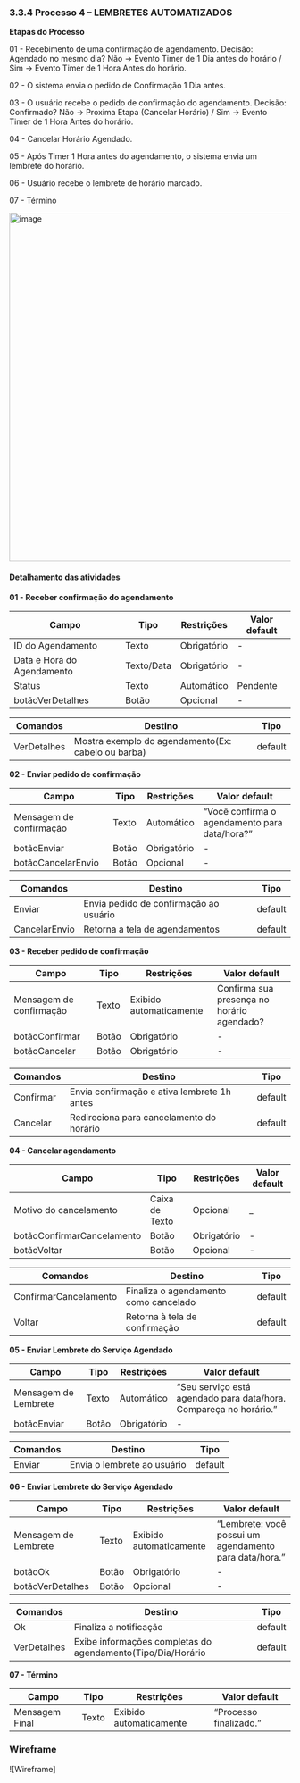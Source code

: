 ### 3.3.4 Processo 4 – LEMBRETES AUTOMATIZADOS

**Etapas do Processo**

01 - Recebimento de uma confirmação de agendamento. Decisão: Agendado no mesmo dia? Não → Evento Timer de 1 Dia antes do horário / Sim → Evento Timer de 1 Hora Antes do horário.

02 - O sistema envia o pedido de Confirmação 1 Dia antes. 

03 - O usuário recebe o pedido de confirmação do agendamento. Decisão: Confirmado? Não → Proxima Etapa (Cancelar Horário) / Sim → Evento Timer de 1 Hora Antes do horário.

04 - Cancelar Horário Agendado.

05 - Após Timer 1 Hora antes do agendamento, o sistema envia um lembrete do horário.

06 - Usuário recebe o lembrete de horário marcado.

07 - Término

<img width="1642" height="624" alt="image" src="https://github.com/user-attachments/assets/6ddce3ea-2b9e-458e-bd70-fb6c3c2f7ff8" />

#### Detalhamento das atividades
**01 - Receber confirmação do agendamento**

| **Campo**       | **Tipo**         | **Restrições** | **Valor default** |
| ---             | ---              | ---            | ---               |
| ID do Agendamento | Texto  |   Obrigatório             |        -           |
| Data e Hora do Agendamento | Texto/Data  |   Obrigatório             |        -           |
| Status | Texto  |   Automático          |        Pendente          |
| botãoVerDetalhes | Botão  |   Opcional          |        -        |


| **Comandos**         |  **Destino**                   | **Tipo** |
| ---                  | ---                            | ---               |
| VerDetalhes | Mostra exemplo do agendamento(Ex: cabelo ou barba)  | default |

**02 - Enviar pedido de confirmação**

| **Campo**               | **Tipo** | **Restrições** | **Valor default**                               |
| ----------------------- | -------- | -------------- | ----------------------------------------------- |
| Mensagem de confirmação | Texto    | Automático            | “Você confirma o agendamento para data/hora?” |
| botãoEnviar                | Botão             | Obrigatório    | -                                               |
| botãoCancelarEnvio      | Botão    |         Opcional                            | -                                               |

| **Comandos**  | **Destino**                            | **Tipo** |
| ------------- | -------------------------------------- | -------- |
| Enviar              | Envia pedido de confirmação ao usuário     | default  |
| CancelarEnvio     | Retorna a tela de agendamentos                | default  |

**03 - Receber pedido de confirmação**

| **Campo**               | **Tipo** | **Restrições**          | **Valor default**                            |
| ----------------------- | -------- | ----------------------- | -------------------------------------------- |
| Mensagem de confirmação | Texto                |       Exibido automaticamente |       Confirma sua presença no horário agendado? |
| botãoConfirmar          | Botão    | Obrigatório                   | -                                            |
| botãoCancelar           | Botão    | Obrigatório                | -                                            |

| **Comandos** | **Destino**                                 | **Tipo** |
| ------------ | ------------------------------------------- | -------- |
| Confirmar      | Envia confirmação e ativa lembrete 1h antes       | default  |
| Cancelar         | Redireciona para cancelamento do horário                     | default  |

**04 - Cancelar agendamento**

| **Campo**                  | **Tipo**       | **Restrições** | **Valor default** |
| -------------------------- | -------------- | -------------- | ----------------- |
| Motivo do cancelamento           | Caixa de Texto       | Opcional       | _                 |
| botãoConfirmarCancelamento  | Botão                   | Obrigatório    | -                 |
| botãoVoltar                  | Botão          |   Opcional       | -                                         |

| **Comandos**          | **Destino**                           | **Tipo** |
| --------------------- | ------------------------------------- | -------- |
| ConfirmarCancelamento          | Finaliza o agendamento como cancelado           | default  |
| Voltar                | Retorna à tela de confirmação               | default  |

**05 - Enviar Lembrete do Serviço Agendado**

| **Campo**            | **Tipo** | **Restrições** | **Valor default**                                                   |
| -------------------- | -------- | -------------- | ------------------------------------------------------------------- |
| Mensagem de Lembrete          | Texto            | Automático     | “Seu serviço está agendado para data/hora. Compareça no horário.” |
| botãoEnviar          |    Botão        | Obrigatório          | -                                                                   |

| **Comandos** | **Destino**                 | **Tipo** |
| ------------ | --------------------------- | -------- |
| Enviar              | Envia o lembrete ao usuário        | default  |

**06 - Enviar Lembrete do Serviço Agendado**

| **Campo**            | **Tipo** | **Restrições**          | **Valor default**                                        |
| -------------------- | -------- | ----------------------- | -------------------------------------------------------- |
| Mensagem de Lembrete     | Texto    | Exibido automaticamente          | “Lembrete: você possui um agendamento para data/hora.” |
| botãoOk                         | Botão          | Obrigatório                   | -                                                        |
| botãoVerDetalhes               | Botão    | Opcional                | -                                                        |

| **Comandos** | **Destino**                                | **Tipo** |
| ------------ | ------------------------------------------ | -------- |
| Ok                   | Finaliza a notificação                         | default       |
| VerDetalhes      | Exibe informações completas do agendamento(Tipo/Dia/Horário        | default     |

**07 - Término**

| **Campo**      | **Tipo** | **Restrições**          | **Valor default**                 |
| -------------- | -------- | ----------------------- | --------------------------------- |
| Mensagem Final       | Texto          | Exibido automaticamente     | “Processo finalizado.” |


### Wireframe

![Wireframe]





